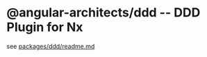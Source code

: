 # @angular-architects/ddd -- DDD Plugin for Nx

see [packages/ddd/readme.md](packages/ddd/README.md)
